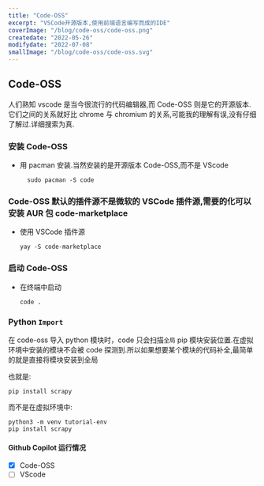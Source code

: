 ```yaml
---
title: "Code-OSS"
excerpt: "VSCode开源版本,使用前端语言编写而成的IDE"
coverImage: "/blog/code-oss/code-oss.png"
createdate: "2022-05-26"
modifydate: "2022-07-08"
smallImage: "/blog/code-oss/code-oss.svg"
---
```


## Code-OSS

人们熟知 vscode 是当今很流行的代码编辑器,而 Code-OSS 则是它的开源版本.它们之间的关系就好比 chrome 与 chromium 的关系,可能我的理解有误,没有仔细了解过.详细搜索为真.

### 安装 Code-OSS

- 用 pacman 安装.当然安装的是开源版本 Code-OSS,而不是 VScode

  ```console
    sudo pacman -S code
  ```

### Code-OSS 默认的插件源不是微软的 VSCode 插件源,需要的化可以安装 AUR 包 code-marketplace

- 使用 VSCode 插件源

  ```console
  yay -S code-marketplace
  ```

### 启动 Code-OSS

- 在终端中启动

  ```console
  code .
  ```

### Python `Import`

在 code-oss 导入 python 模块时，code 只会扫描`全局` pip 模块安装位置.在虚拟环境中安装的模块不会被 code 探测到.所以如果想要某个模块的代码补全,最简单的就是直接将模块安装到全局

也就是:

```console
pip install scrapy
```

而不是在虚拟环境中:

```console
python3 -m venv tutorial-env
pip install scrapy
```

#### **Github Copilot 运行情况**

- [x] Code-OSS
- [ ] VScode
